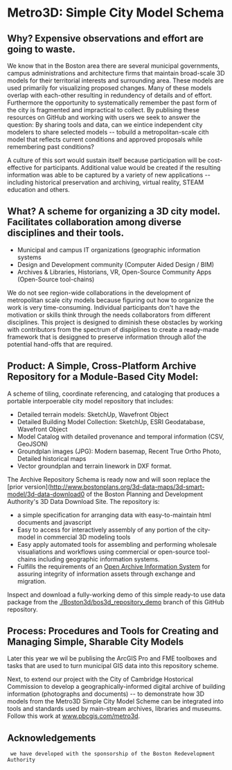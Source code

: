 # Metro3D: Simple City Model Schema
## Why? Expensive observations and effort are going to waste.
<p>We know that in the Boston area there are several municipal governments, campus administrations and architecture firms that maintain broad-scale 3D models for their territorial interests and surrounding area.  These models are used primarily for visualizing proposed changes.  Many of these models overlap with each-other resulting in redundency of details and of effort.  Furthermore the opportunity to systematically remember the past form of the city is fragmented and impractical to collect.  
By publising these resources on GitHub and working with users we seek to answer the question: By sharing tools and data, can we eintice independent city modelers to share selected models -- tobuild a metropolitan-scale cith model that reflects current conditions and approved proposals while remembering past conditions? 

A culture of this sort would sustain itself because participation will be cost-effective for participants.  Additional value would be created if the resulting information was able to be captured by a variety of new applications -- including historical preservation and archiving, virtual reality, STEAM education and others.  
  
## What?  A scheme for organizing a 3D city model.  Facilitates collaboration among diverse disciplines and their tools.

  * Municipal and campus IT organizations (geographic information systems
  * Design and Development community (Computer Aided Design / BIM)
  * Archives & Libraries, Historians, VR, Open-Source Community Apps  (Open-Source tool-chains) 

We do not see region-wide collaborations in the development of metropolitan scale city models because figuring out how to organize the work is very time-consuming.  Individual participants don't have the motivation or skills think through the needs collaborators from different disciplines. This project is designed to diminish these obstacles by working with contributors from the spectrum of dispiplines to create a ready-made framework that is desiggned to preserve information through allof the potential hand-offs that are required. 

## Product: A Simple, Cross-Platform Archive Repository for a Module-Based City Model:</h2>
A scheme of tiling, coordinate referencing, and cataloging that produces a portable interpoerable city model repository that includes:</p>
  * Detailed terrain models: SketchUp, Wavefront Object
   * Detailed Building Model Collection: SketchUp, ESRI Geodatabase, Wavefront Object
   * Model Catalog with detailed provenance and temporal information (CSV, GeoJSON) 
   * Groundplan images (JPG): Modern basemap, Recent True Ortho Photo, Detailed historical maps 
   * Vector groundplan and terrain linework in DXF format.

The Archive Repository Schema is ready now and will soon replace the [prior version](http://www.bostonplans.org/3d-data-maps/3d-smart-model/3d-data-download0 of the Boston Planning and Development Authority's 3D Data Download Site. The repository is:
   * a simple specification for arranging data with easy-to-maintain html documents and javascript 
   * Easy to access for interactively assembly of any portion of the city-model in commercial 3D modeling tools
   * Easy apply automated tools for assembling and performing wholesale visualiations and workflows using commercial or open-source tool-chains including geographic information systems.
   * Fulfills the requirements of an [Open Archive Information System](https://en.wikipedia.org/wiki/Open_Archival_Information_System) for assuring integrity of information assets through exchange and migration.  

Inspect and download a fully-working demo of this simple ready-to use data package from the [./Boston3d/bos3d_repository_demo](Boston3d/bos3d_repository_demo) branch of this GitHub repository.

## Process: Procedures and Tools for Creating and Managing Simple, Sharable City Models  
Later this year we wil be publising the ArcGIS Pro and FME toolboxes and tasks that are used to turn municipal GIS data into this repository scheme.
<p>Next, to extend our project with the City of Cambridge Hostorical Commission to develop a geographically-informed digital archive of building information (photographs and documents) -- to demonstrate how 3D models from the Metro3D Simple City Model Scheme can be integrated into tools and standards used by main-stream archives, libraries and museums.  Follow this work at <a href="http://www.pbcgis.com/metro3d">www.pbcgis.com/metro3d</a>.

## Acknowledgements
     we have developed with the sponsorship of the Boston Redevelopment Authority 
